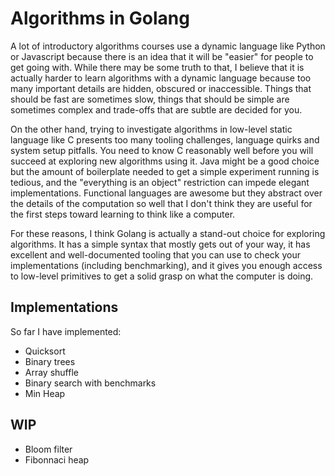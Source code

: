 # Algorithms in Golang

A lot of introductory algorithms courses use a dynamic language like Python
or Javascript because there is an idea that it will be "easier" for people to
get going with. While there may be some truth to that, I believe that it is
actually harder to learn algorithms with a dynamic language because too many
important details are hidden, obscured or inaccessible. Things that should be
fast are sometimes slow, things that should be simple are sometimes complex
and trade-offs that are subtle are decided for you.

On the other hand, trying to investigate algorithms in low-level static
language like C presents too many tooling challenges, language quirks and
system setup pitfalls. You need to know C reasonably well before you will
succeed at exploring new algorithms using it. Java might be a good choice but
the amount of boilerplate needed to get a simple experiment running is
tedious, and the "everything is an object" restriction can impede elegant
implementations. Functional languages are awesome but they abstract over the
details of the computation so well that I don't think they are useful for the
first steps toward learning to think like a computer.

For these reasons, I think Golang is actually a stand-out choice for
exploring algorithms. It has a simple syntax that mostly gets out of your
way, it has excellent and well-documented tooling that you can use to check
your implementations (including benchmarking), and it gives you enough access
to low-level primitives to get a solid grasp on what the computer is doing.

## Implementations

So far I have implemented:

- Quicksort
- Binary trees
- Array shuffle
- Binary search with benchmarks
- Min Heap

## WIP

- Bloom filter
- Fibonnaci heap